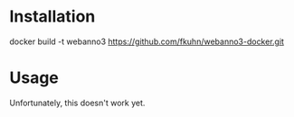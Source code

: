 Installation
============

docker build -t webanno3 https://github.com/fkuhn/webanno3-docker.git

Usage
=====

Unfortunately, this doesn't work yet.
